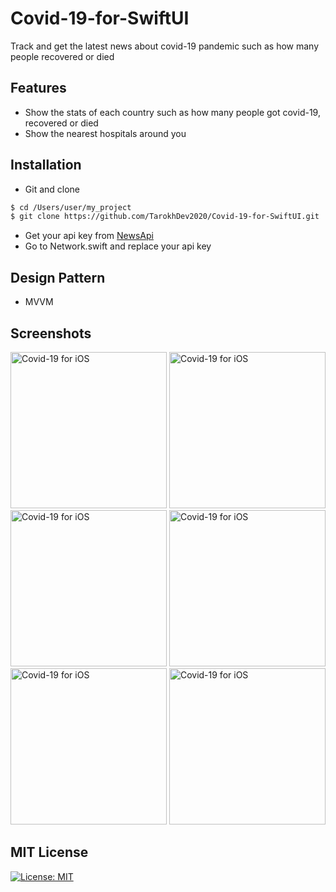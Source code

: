 # Covid-19-for-SwiftUI
Track and get the latest news about covid-19 pandemic such as how many people recovered or died

## Features
* Show the stats of each country such as how many people got covid-19, recovered or died
* Show the nearest hospitals around you

## Installation ##
* Git and clone <br/>
```bash
$ cd /Users/user/my_project
$ git clone https://github.com/TarokhDev2020/Covid-19-for-SwiftUI.git
```
* Get your api key from [NewsApi](https://newsapi.org/)
* Go to Network.swift and replace your api key

## Design Pattern ##
* MVVM

## Screenshots ##
<img src="https://user-images.githubusercontent.com/72879576/96609392-582d6180-1307-11eb-8c20-f815b8152b52.png" alt="Covid-19 for iOS" width="250"/>
<img src="https://user-images.githubusercontent.com/72879576/96609413-5cf21580-1307-11eb-9062-3f1273635565.png" alt="Covid-19 for iOS" width="250"/>
<img src="https://user-images.githubusercontent.com/72879576/96609422-5f546f80-1307-11eb-9fee-31de59fd52a7.png" alt="Covid-19 for iOS" width="250"/>
<img src="https://user-images.githubusercontent.com/72879576/96609468-6a0f0480-1307-11eb-9d18-1208b391c5fe.png" alt="Covid-19 for iOS" width="250"/>
<img src="https://user-images.githubusercontent.com/72879576/96609470-6a0f0480-1307-11eb-9984-f676de4ea432.png" alt="Covid-19 for iOS" width="250"/>
<img src="https://user-images.githubusercontent.com/72879576/96609475-6d09f500-1307-11eb-8af8-6c36882c788a.png" alt="Covid-19 for iOS" width="250"/>

## MIT License ##
[![License: MIT](https://img.shields.io/badge/License-MIT-yellow.svg)](https://opensource.org/licenses/MIT)
